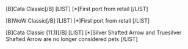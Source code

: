 [B]Cata Classic[/B]
[LIST]
[*]First port from retail
[/LIST]

[B]WoW Classic[/B]
[LIST]
[*]First port from retail
[/LIST]

[B]Cata Classic (11.1)[/B]
[LIST]
[*]Silver Shafted Arrow and Truesilver Shafted Arrow are no longer considered pets
[/LIST]